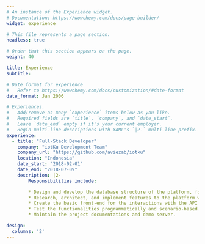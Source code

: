 ```yaml
---
# An instance of the Experience widget.
# Documentation: https://wowchemy.com/docs/page-builder/
widget: experience

# This file represents a page section.
headless: true

# Order that this section appears on the page.
weight: 40

title: Experience
subtitle:

# Date format for experience
#   Refer to https://wowchemy.com/docs/customization/#date-format
date_format: Jan 2006

# Experiences.
#   Add/remove as many `experience` items below as you like.
#   Required fields are `title`, `company`, and `date_start`.
#   Leave `date_end` empty if it's your current employer.
#   Begin multi-line descriptions with YAML's `|2-` multi-line prefix.
experience:
  - title: "Full-Stack Developer"
    company: "iotKu Development Team"
    company_url: "https://github.com/aviezab/iotku"
    location: "Indonesia"
    date_start: "2018-02-01"
    date_end: "2018-07-09"
    description: |2-
        Responsibilities include:

        * Design and develop the database structure of the platform, following the practices in the corresponding industry.
        * Research, architect, and implement features to the platform while ensuring compliance to today's standard in technology and data-handling.
        * Create the basic front-end for the interactions with the API to be developed further in the team.
        * Test the functionalities programmatically and scenario-based.
        * Maintain the project documentations and demo server.

design:
  columns: '2'
---
```

